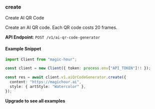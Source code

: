 
### create <a name="create"></a>
Create AI QR Code

Create an AI QR code. Each QR code costs 20 frames.

**API Endpoint**: `POST /v1/ai-qr-code-generator`

#### Example Snippet

```typescript
import Client from "magic-hour";

const client = new Client({ token: process.env["API_TOKEN"]!! });

const res = await client.v1.aiQrCodeGenerator.create({
  content: "https://magichour.ai",
  style: { artStyle: "Watercolor" },
});
```

**Upgrade to see all examples**
